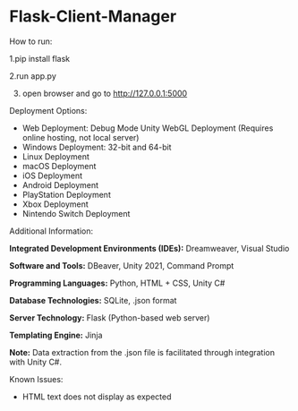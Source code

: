 # Flask-Client-Manager

How to run:

1.pip install flask

2.run app.py

3. open browser and go to http://127.0.0.1:5000

Deployment Options:

- Web Deployment: Debug Mode Unity WebGL Deployment (Requires online hosting, not local server)
- Windows Deployment: 32-bit and 64-bit
- Linux Deployment
- macOS Deployment
- iOS Deployment
- Android Deployment
- PlayStation Deployment
- Xbox Deployment
- Nintendo Switch Deployment

Additional Information:

**Integrated Development Environments (IDEs):** Dreamweaver, Visual Studio

**Software and Tools:** DBeaver, Unity 2021, Command Prompt

**Programming Languages:** Python, HTML + CSS, Unity C#

**Database Technologies:** SQLite, .json format

**Server Technology:** Flask (Python-based web server)

**Templating Engine:** Jinja

**Note:** Data extraction from the .json file is facilitated through integration with Unity C#.

Known Issues:

- HTML text does not display as expected

